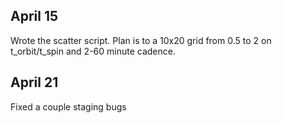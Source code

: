 ## April 15

Wrote the scatter script. Plan is to a 10x20 grid from 0.5 to 2 on t_orbit/t_spin and 2-60 minute cadence.

## April 21

Fixed a couple staging bugs